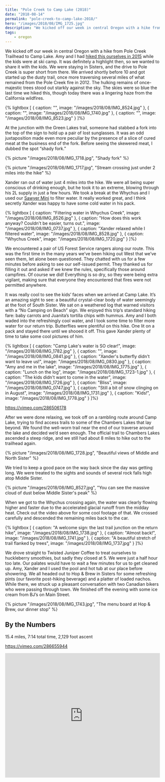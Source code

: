 ```yaml
---
title: "Pole Creek to Camp Lake (2018)"
date: "2018-08-14"
permalink: "pole-creek-to-camp-lake-2018/"
hero: "/images/2018/08/IMG_1725.jpg"
description: "We kicked off our week in central Oregon with a hike from Pole Creek Trailhead to Camp Lake, followed by beers and nachos at Hop & Brew in Sisters."
tags:
    - oregon
---
```


We kicked off our week in central Oregon with a hike from Pole Creek Trailhead to Camp Lake. Amy and I had [hiked this ourselves in 2015](/pole-creek-to-camp-lake-chambers-lakes/) while the kids were at ski camp. It was definitely a highlight then, so we wanted to share it with the kids. We were staying in Sisters, and the drive to Pole Creek is super short from there. We arrived shortly before 10 and got started up the dusty trail, once more traversing several miles of what remained from the Pole Creek fire in 2012. The hulking remains of once-majestic trees stood out starkly against the sky. The skies were so blue the last time we hiked this, though today there was a lingering haze from the California wildfires.

{% lightbox [
    { caption: "", image: "/images/2018/08/IMG_8524.jpg" },
    { caption: "", image: "/images/2018/08/IMG_1740.jpg" },
    { caption: "", image: "/images/2018/08/IMG_8523.jpg" }
]%}

At the junction with the Green Lakes trail, someone had stabbed a fork into the top of the sign to hold up a pair of lost sunglasses. It was an odd juxtaposition made even more peculiar by the presence of a slice of cured meat at the business end of the fork. Before seeing the skewered meat, I dubbed the spot “shady fork.”

{% picture "/images/2018/08/IMG_1718.jpg", "Shady fork" %}

{% picture "/images/2018/08/IMG_1717.jpg", "Stream crossing just under 2 miles into the hike" %}

Xander ran out of water just 4 miles into the hike. We were all being super conscious of drinking enough, but he took it to an extreme, blowing through his 2L supply in just a few hours. We took a break at the Whychus and I used our [Sawyer Mini](https://www.amazon.com/dp/B00MPH1LEU) to filter water. It really worked great, and I think secretly Xander was happy to have some cold water in his pack.

{% lightbox [
    { caption: "Filtering water in Whychus Creek", image: "/images/2018/08/IMG_8526.jpg" },
    { caption: "How does this work anyway? Couldn't be easier, turns out.", image: "/images/2018/08/IMG_0737.jpg" },
    { caption: "Xander relaxed while I filtered water", image: "/images/2018/08/IMG_8528.jpg" },
    { caption: "Whychus Creek", image: "/images/2018/08/IMG_1720.jpg" }
]%}

We encountered a pair of US Forest Service rangers along our route. This was the first time in the many years we’ve been hiking out West that we’ve seen them, let alone been questioned. They chatted with us for a few minutes before asking to see our self-issued permit. They thanked us for filling it out and asked if we knew the rules, specifically those around campfires. Of course we did! Everything is so dry, so they were being extra vigilant, making sure that everyone they encountered that fires were not permitted anywhere.

It was really cool to see the kids’ faces when we arrived at Camp Lake. It’s an amazing sight to see: a beautiful crystal-clear body of water seemingly at the foot of South Sister. We sat on a weathered log that warned visitors with a “No Camping on Beach” sign. We enjoyed this trip’s standard hiking fare: baby carrots and Juanita’s tortilla chips with hummus. Amy and I both waded into the refreshingly cool water, and I took some time to filter more water for our return trip. Butterflies were plentiful on this hike. One lit on a pack and stayed there until we shooed it off. This gave Xander plenty of time to take some cool pictures of him.

{% lightbox [
    { caption: "Camp Lake's water is SO clear!", image: "/images/2018/08/IMG_1782.jpg" },
    { caption: "", image: "/images/2018/08/IMG_0841.jpg" },
    { caption: "Xander's butterfly didn't want to leave us!", image: "/images/2018/08/IMG_0830.jpg" },
    { caption: "Amy and me in the lake", image: "/images/2018/08/IMG_1775.jpg" },
    { caption: "Lunch on the log", image: "/images/2018/08/IMG_1723-1.jpg" },
    { caption: "The kids didn't want to come in the water", image: "/images/2018/08/IMG_1726.jpg" },
    { caption: "Bliss", image: "/images/2018/08/IMG_0747.jpg" },
    { caption: "Still a bit of snow clinging on in August", image: "/images/2018/08/IMG_1731.jpg" },
    { caption: "Kids!", image: "/images/2018/08/IMG_1778.jpg" }
]%}

https://vimeo.com/286506178

After we were done relaxing, we took off on a rambling route around Camp Lake, trying to find access trails to some of the Chambers Lakes that lay beyond. We found the well-worn trail near the end of our traverse around the lake and decided we’d seen enough. The official trail to Chambers Lakes ascended a steep ridge, and we still had about 8 miles to hike out to the trailhead again.

{% picture "/images/2018/08/IMG_1728.jpg", "Beautiful views of Middle and North Sister" %}

We tried to keep a good pace on the way back since the day was getting long. We were treated to the sights and sounds of several rock falls high atop Middle Sister.

{% picture "/images/2018/08/IMG_8527.jpg", "You can see the massive cloud of dust below Middle Sister's peak" %}

When we got to the Whychus crossing again, the water was clearly flowing higher and faster due to the accelerated glacial runoff from the midday heat. Check out the video above for some cool footage of that. We crossed carefully and descended the remaining miles back to the car.

{% lightbox [
    { caption: "A welcome sign: the last trail junction on the return hike", image: "/images/2018/08/IMG_1738.jpg" },
    { caption: "Almost back!", image: "/images/2018/08/IMG_1741.jpg" },
    { caption: "A beautiful stretch of trail flanked by trees", image: "/images/2018/08/IMG_1737.jpg" }
]%}    

We drove straight to Twisted Juniper Coffee to treat ourselves to huckleberry smoothies, but sadly they closed at 5. We were just a half hour too late. Our palates would have to wait a few minutes for us to get cleaned up. Amy, Xander and I used the pool and hot tub at our place before showering. We all headed out to Hop & Brew in Sisters for some refreshing pints (our favorite post-hiking beverage) and a platter of loaded nachos. While there, we struck up a pleasant conversation with two Canadian bikers who were passing through town. We finished off the evening with some ice cream from BJ’s on Main Street.

{% picture "/images/2018/08/IMG_1743.jpg", "The menu board at Hop & Brew, our dinner stop" %}

## By the Numbers

15.4 miles, 7:14 total time, 2,129 foot ascent

https://vimeo.com/286655944

<iframe src="https://www.strava.com/activities/1772949555/embed/1dbe546bf05fd023d50fd093a66cedee0957e493" width="100%" height="405" frameborder="0" scrolling="no"></iframe>
